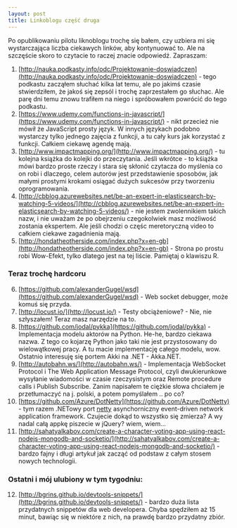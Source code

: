 ```yaml
---
layout: post
title: Linkoblogu część druga
---
```


Po opublikowaniu pilotu liknoblogu trochę się bałem, czy uzbiera mi się wystarczająca liczba ciekawych linków, aby kontynuować to. Ale na szczęście skoro to czytacie to raczej znacie odpowiedź. Zapraszam:

1. [http://nauka.podkasty.info/odc/Projektowanie-doswiadczen](http://nauka.podkasty.info/odc/Projektowanie-doswiadczen) - tego podkastu zacząłem słuchać kilka lat temu, ale po jakimś czasie stwierdziłem, że jakoś się zepsól i trochę zaprzestałem go słuchac. Ale parę dni temu znowu trafiłem na niego i spróbowałem powrócić do tego podkastu.
2. [https://www.udemy.com/functions-in-javascript/](https://www.udemy.com/functions-in-javascript/) - nikt przecież nie mówił że JavaScript prosty język. W innych językach podobno wystarczy tylko jednego zajęcia z funkcji, a tu cały kurs jak korzystać z funkcji. Całkiem ciekawę agendę mają.
3. [http://www.impactmapping.org/](http://www.impactmapping.org/) - tu kolejna książka do kolejki do przeczytania. Jeśli wkrótce - to kśiążka mówi bardzo proste rzeczy i stara się skłonić czytacza do myślenia co on robi i dlaczego, celem autorów jest przedstawienie sposobów, jak małymi prostymi krokami osiągać dużych sukcesów przy tworzeniu oprogramowania.
4. [http://cbblog.azurewebsites.net/be-an-expert-in-elasticsearch-by-watching-5-videos/](http://cbblog.azurewebsites.net/be-an-expert-in-elasticsearch-by-watching-5-videos/) - nie jestem zwolennikiem takich nazw, i nie uważam że po obejrzeniu czegokolwiek masz możliwość zostania ekspertem. Ale jeśli chodzi o częśc meretoryczną video to całkiem ciekawe zagadnienia mają.
5. [http://hondatheotherside.com/index.php?x=en-gb](http://hondatheotherside.com/index.php?x=en-gb) - Strona po prostu robi Wow-Efekt, tylko dlatego jest na tej liście. Pamiętaj o klawiszu R.

### Teraz trochę hardcoru

6. [https://github.com/alexanderGugel/wsd](https://github.com/alexanderGugel/wsd) - Web socket debugger, może komuś się przyda.
7. [http://locust.io/](http://locust.io/) - Testy obciążeniowe? - Nie, nie szłyszałem! Teraz masz narzędzie na to.
8. [https://github.com/jodal/pykka](https://github.com/jodal/pykka) - Implementacja modelu aktorów na Python. He-he, bardzo ciekawa nazwa. Z tego co kojarzę Python jako taki nie jest przystosowany do wielowątkowej pracy. A tu macie implementację całego modelu, wow. Ostatnio interesuję się portem Akki na .NET - Akka.NET.
9. [http://autobahn.ws/](http://autobahn.ws/) - Implementacja WebSocket Protocol i The Web Application Message Protocol, czyli dwukierunkowe wysyłanie wiadomości w czasie rzeczysistym oraz Remote procedure calls i Publish Subscribe.  Zanim napisałem te ciężkie słowa chciałem je przetłumaczyć na j. polski, a potem pomyślałem .. po co?
10. [https://github.com/Azure/DotNetty](https://github.com/Azure/DotNetty) - tym razem .NETowy port [netty](http://netty.io/) asynchorniczny event-driven network application framework. Czujecie dokąd to wszystko się zmierza? A wy nadal całą appkę piszecie w jQuery? wiem, wiem...
11. [http://sahatyalkabov.com/create-a-character-voting-app-using-react-nodejs-mongodb-and-socketio/](http://sahatyalkabov.com/create-a-character-voting-app-using-react-nodejs-mongodb-and-socketio/) - bardzo fajny i długi artykuł jak zacząć od podstaw z całym stosem nowych technologii.

### Ostatni i mój ulubiony w tym tygodniu:

12. [http://bgrins.github.io/devtools-snippets/](http://bgrins.github.io/devtools-snippets/) - bardzo duża lista przydatnych snippetów dla web developera. Chyba spędziłem aż 15 minut, bawiąc się w niektóre z nich, na prawdę bardzo przydatny zbiór.

